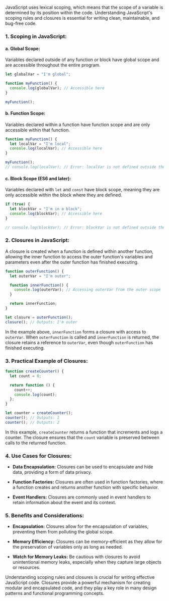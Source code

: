 JavaScript uses lexical scoping, which means that the scope of a variable is determined by its position within the code. Understanding JavaScript's scoping rules and closures is essential for writing clean, maintainable, and bug-free code.

### **1. Scoping in JavaScript:**

#### **a. Global Scope:**

Variables declared outside of any function or block have global scope and are accessible throughout the entire program.

```javascript
let globalVar = "I'm global";

function myFunction() {
  console.log(globalVar); // Accessible here
}

myFunction();
```

#### **b. Function Scope:**

Variables declared within a function have function scope and are only accessible within that function.

```javascript
function myFunction() {
  let localVar = "I'm local";
  console.log(localVar); // Accessible here
}

myFunction();
// console.log(localVar); // Error: localVar is not defined outside the function
```

#### **c. Block Scope (ES6 and later):**

Variables declared with `let` and `const` have block scope, meaning they are only accessible within the block where they are defined.

```javascript
if (true) {
  let blockVar = "I'm in a block";
  console.log(blockVar); // Accessible here
}

// console.log(blockVar); // Error: blockVar is not defined outside the block
```

### **2. Closures in JavaScript:**

A closure is created when a function is defined within another function, allowing the inner function to access the outer function's variables and parameters even after the outer function has finished executing.

```javascript
function outerFunction() {
  let outerVar = "I'm outer";

  function innerFunction() {
    console.log(outerVar); // Accessing outerVar from the outer scope
  }

  return innerFunction;
}

let closure = outerFunction();
closure(); // Outputs: I'm outer
```

In the example above, `innerFunction` forms a closure with access to `outerVar`. When `outerFunction` is called and `innerFunction` is returned, the closure retains a reference to `outerVar`, even though `outerFunction` has finished executing.

### **3. Practical Example of Closures:**

```javascript
function createCounter() {
  let count = 0;

  return function () {
    count++;
    console.log(count);
  };
}

let counter = createCounter();
counter(); // Outputs: 1
counter(); // Outputs: 2
```

In this example, `createCounter` returns a function that increments and logs a counter. The closure ensures that the `count` variable is preserved between calls to the returned function.

### **4. Use Cases for Closures:**

- **Data Encapsulation:**
  Closures can be used to encapsulate and hide data, providing a form of data privacy.

- **Function Factories:**
  Closures are often used in function factories, where a function creates and returns another function with specific behavior.

- **Event Handlers:**
  Closures are commonly used in event handlers to retain information about the event and its context.

### **5. Benefits and Considerations:**

- **Encapsulation:**
  Closures allow for the encapsulation of variables, preventing them from polluting the global scope.

- **Memory Efficiency:**
  Closures can be memory-efficient as they allow for the preservation of variables only as long as needed.

- **Watch for Memory Leaks:**
  Be cautious with closures to avoid unintentional memory leaks, especially when they capture large objects or resources.

Understanding scoping rules and closures is crucial for writing effective JavaScript code. Closures provide a powerful mechanism for creating modular and encapsulated code, and they play a key role in many design patterns and functional programming concepts.